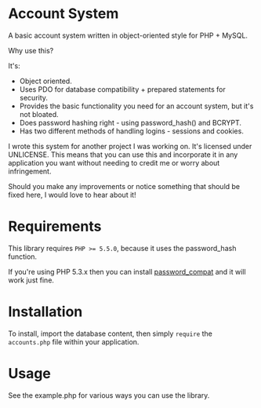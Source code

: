 Account System
============

A basic account system written in object-oriented style for PHP + MySQL. 

Why use this? 

It's:

* Object oriented.
* Uses PDO for database compatibility + prepared statements for security.
* Provides the basic functionality you need for an account system, but it's not bloated.
* Does password hashing right - using password_hash() and BCRYPT.
* Has two different methods of handling logins - sessions and cookies.

I wrote this system for another project I was working on. It's licensed under UNLICENSE. 
This means that you can use this and incorporate it in any application you want without needing
to credit me or worry about infringement.

Should you make any improvements or notice something that should be fixed here, I would love to
hear about it!

Requirements
============

This library requires `PHP >= 5.5.0`, because it uses the password_hash function. 

If you're using PHP 5.3.x then you can install [password_compat](https://github.com/ircmaxell/password_compat) and it will work just fine.

Installation
============

To install, import the database content, then simply `require` the `accounts.php` file within your application. 

Usage
=====

See the example.php for various ways you can use the library.
